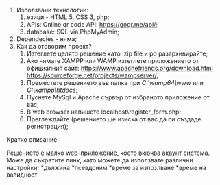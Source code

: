 1. Използвани технологии:
   1. езици - HTML 5, CSS 3, php;
   2. APIs: Online qr code API: https://goqr.me/api/;
   3. database: SQL via PhpMyAdmin;
2. Dependecies - няма;
3. Как да отоворим проект?
   1. Изтеглете целято решение като .zip filе и ро разархивирайте;
   2. Ако нямате XAMPP или WAMP изтеглете приложението от официалния сайт:
    https://www.apachefriends.org/download.html
    https://sourceforge.net/projects/wampserver/;
   3. Преместете решението във папка при *C:\wamp64\www* или *C:\xampp\htdocs*;
   4. Пуснете MySql и Apache сървър от избраното приложение от вас;
   5. В web browser напишете localhost\register_form.php;
   6. Преглеждайте (решението ще изиска от вас да си създаде регистрация);

Кратко описание:

Решението е малко web-приложение, което вкючва акаунт система.
Може да съкратите линк, като можете да използвате различни настройки:
*дължина
*псевдоним 
*време за изпозлване
*време на валидност
